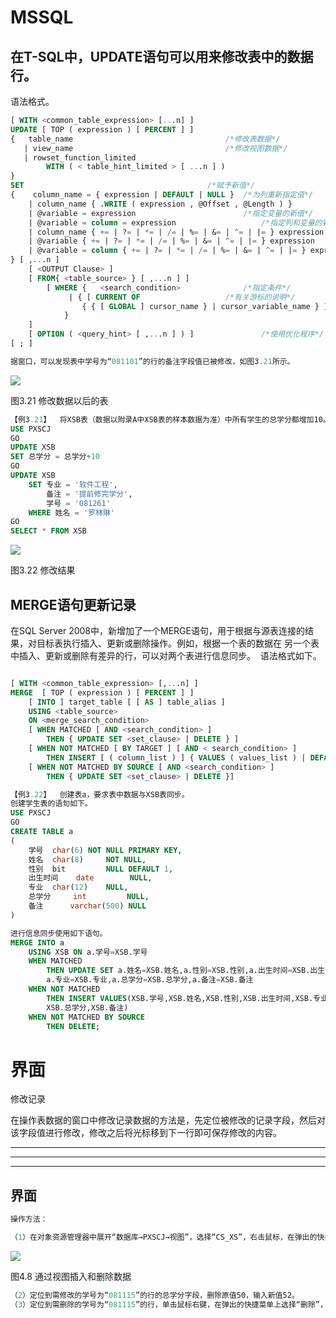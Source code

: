# MSSQL

## 在T-SQL中，UPDATE语句可以用来修改表中的数据行。

语法格式。

```sql
[ WITH <common_table_expression> [...n] ]
UPDATE [ TOP ( expression ) [ PERCENT ] ] 
{   table_name     								/*修改表数据*/
   | view_name             						/*修改视图数据*/
   | rowset_function_limited  				
		WITH ( < table_hint_limited > [ ...n ] )
}
SET											/*赋予新值*/
{	 column_name = { expression | DEFAULT | NULL }	/*为列重新指定值*/
	| column_name { .WRITE ( expression , @Offset , @Length ) }
	| @variable = expression						/*指定变量的新值*/
	| @variable = column = expression					/*指定列和变量的新值*/
	| column_name { += | ?= | *= | /= | %= | &= | ^= | |= } expression
	| @variable { += | ?= | *= | /= | %= | &= | ^= | |= } expression
	| @variable = column { += | ?= | *= | /= | %= | &= | ^= | |= } expression
} [ ,...n ] 
	[ <OUTPUT Clause> ]
   	[ FROM{ <table_source> } [ ,...n ] ] 
    	[ WHERE {   <search_condition> 				/*指定条件*/
           	 | { [ CURRENT OF 					/*有关游标的说明*/
				{ { [ GLOBAL ] cursor_name } | cursor_variable_name } ]}
            } 
   	] 
    [ OPTION ( <query_hint> [ ,...n ] ) ]				/*使用优化程序*/
[ ; ]

```



```sql
据窗口，可以发现表中学号为“081101”的行的备注字段值已被修改，如图3.21所示。
```



![](https://cdn.jsdelivr.net/gh/ZanderZhao/img20/file/20200121213549.png)

图3.21  修改数据以后的表



```sql
【例3.21】  将XSB表（数据以附录A中XSB表的样本数据为准）中所有学生的总学分都增加10。将姓名为“罗林琳”的同学的专业改为“软件工程”，备注改为“提前修完学分”，学号改为081261。
USE PXSCJ
GO
UPDATE XSB
SET 总学分 = 总学分+10
GO
UPDATE XSB
  	SET 专业 = '软件工程',
      	备注 = '提前修完学分',
      	学号 = '081261'
  	WHERE 姓名 = '罗林琳'
GO
SELECT * FROM XSB


```

![](https://cdn.jsdelivr.net/gh/ZanderZhao/img20/file/20200121213550.png)

图3.22  修改结果



## MERGE语句更新记录

在SQL Server 2008中，新增加了一个MERGE语句，用于根据与源表连接的结果，对目标表执行插入、更新或删除操作。例如，根据一个表的数据在 另一个表中插入、更新或删除有差异的行，可以对两个表进行信息同步。
 语法格式如下。

```sql

[ WITH <common_table_expression> [,...n] ]
MERGE  [ TOP ( expression ) [ PERCENT ] ] 
	[ INTO ] target_table [ [ AS ] table_alias ]
	USING <table_source> 
	ON <merge_search_condition>
	[ WHEN MATCHED [ AND <search_condition> ]
		THEN { UPDATE SET <set_clause> | DELETE } ]
	[ WHEN NOT MATCHED [ BY TARGET ] [ AND < search_condition> ]
		THEN INSERT [ ( column_list ) ] { VALUES ( values_list ) | DEFAULT VALUES } ]
	[ WHEN NOT MATCHED BY SOURCE [ AND <search_condition> ]
		THEN { UPDATE SET <set_clause> | DELETE }]


```

```sql
【例3.22】  创建表a，要求表中数据与XSB表同步。
创建学生表的语句如下。
USE PXSCJ
GO
CREATE TABLE a
( 	
	学号 	char(6)	NOT NULL PRIMARY KEY,
  	姓名 	char(8) 	NOT NULL,
  	性别 	bit 		NULL DEFAULT 1,
  	出生时间 	date 		NULL,
  	专业 	char(12) 	NULL,
  	总学分 	int 		NULL,	
  	备注		varchar(500) NULL
)

进行信息同步使用如下语句。
MERGE INTO a
	USING XSB ON a.学号=XSB.学号
	WHEN MATCHED 
		THEN UPDATE SET a.姓名=XSB.姓名,a.性别=XSB.性别,a.出生时间=XSB.出生时间,
		a.专业=XSB.专业,a.总学分=XSB.总学分,a.备注=XSB.备注
	WHEN NOT MATCHED
		THEN INSERT VALUES(XSB.学号,XSB.姓名,XSB.性别,XSB.出生时间,XSB.专业,
		XSB.总学分,XSB.备注)
	WHEN NOT MATCHED BY SOURCE
		THEN DELETE;


```













# 界面

修改记录

在操作表数据的窗口中修改记录数据的方法是，先定位被修改的记录字段，然后对该字段值进行修改，修改之后将光标移到下一行即可保存修改的内容。





---------

--------------

-----------





## 界面
```sql
操作方法：

（1）在对象资源管理器中展开“数据库→PXSCJ→视图”，选择“CS_XS”，右击鼠标，在弹出的快捷菜单上选择“编辑前200行”菜单项，在出现的如图4.8所示的数据窗口中添加新记录，输入新记录各字段的值。
```
![](https://cdn.jsdelivr.net/gh/ZanderZhao/img20/file/20200121213551.png)

图4.8  通过视图插入和删除数据

```sql
（2）定位到需修改的学号为“081115”的行的总学分字段，删除原值50，输入新值52。
（3）定位到需删除的学号为“081115”的行，单击鼠标右键，在弹出的快捷菜单上选择“删除”，弹出“确认删除”对话框，在其中单击“是”按钮完成删除操作。
```











